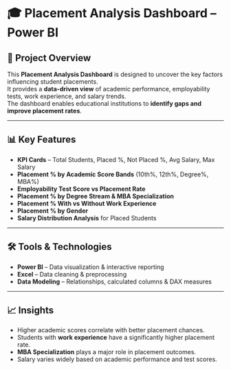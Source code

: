 # 🎓 Placement Analysis Dashboard – Power BI

## 📌 Project Overview
This **Placement Analysis Dashboard** is designed to uncover the key factors influencing student placements.  
It provides a **data-driven view** of academic performance, employability tests, work experience, and salary trends.  
The dashboard enables educational institutions to **identify gaps and improve placement rates**.

---

## 📊 Key Features
- **KPI Cards** – Total Students, Placed %, Not Placed %, Avg Salary, Max Salary
- **Placement % by Academic Score Bands** (10th%, 12th%, Degree%, MBA%)
- **Employability Test Score vs Placement Rate**
- **Placement % by Degree Stream & MBA Specialization**
- **Placement % With vs Without Work Experience**
- **Placement % by Gender**
- **Salary Distribution Analysis** for Placed Students

---

## 🛠 Tools & Technologies
- **Power BI** – Data visualization & interactive reporting
- **Excel** – Data cleaning & preprocessing
- **Data Modeling** – Relationships, calculated columns & DAX measures

---

## 📈 Insights
- Higher academic scores correlate with better placement chances.
- Students with **work experience** have a significantly higher placement rate.
- **MBA Specialization** plays a major role in placement outcomes.
- Salary varies widely based on academic performance and test scores.

